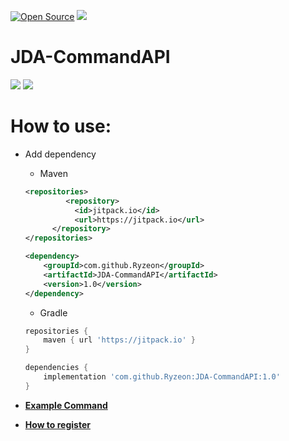 [![Open Source](https://badges.frapsoft.com/os/v1/open-source.svg?v=102)](https://GitHub.com/Ryzeon/rImgServer)
[![](https://jitpack.io/v/Ryzeon/JDA-CommandAPI.svg)](https://jitpack.io/#Ryzeon/JDA-CommandAPI)

# JDA-CommandAPI

<img src="https://img.shields.io/badge/Java-ED8B00?style=for-the-badge&logo=java&logoColor=white"> <img src="https://img.shields.io/badge/Discord-7289DA?style=for-the-badge&logo=discord&logoColor=white">

# How to use: 
  * Add dependency
    * Maven
    ```xml
    <repositories>
		     <repository>
		       <id>jitpack.io</id>
		       <url>https://jitpack.io</url>
	      </repository>
    </repositories>
    ```
    ```xml
    <dependency>
        <groupId>com.github.Ryzeon</groupId>
        <artifactId>JDA-CommandAPI</artifactId>
        <version>1.0</version>
    </dependency>
    ```
    * Gradle
    ```groovy
    repositories {
        maven { url 'https://jitpack.io' }
    }
    ```
    ```groovy
    dependencies {
        implementation 'com.github.Ryzeon:JDA-CommandAPI:1.0'
    }
    ```
    
   * [**Example Command**](src/examples/PingCommadExample.java)
   * [**How to register**](src/examples/Bot.java)

